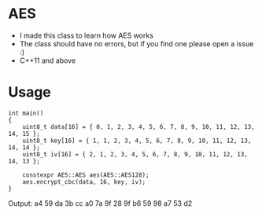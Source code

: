 # AES
 
* I made this class to learn how AES works
* The class should have no errors, but if you find one please open a issue :)
* C++11 and above

# Usage

```
int main()
{
    uint8_t data[16] = { 0, 1, 2, 3, 4, 5, 6, 7, 8, 9, 10, 11, 12, 13, 14, 15 };
    uint8_t key[16] = { 1, 1, 2, 3, 4, 5, 6, 7, 8, 9, 10, 11, 12, 13, 14, 14 };
    uint8_t iv[16] = { 2, 1, 2, 3, 4, 5, 6, 7, 8, 9, 10, 11, 12, 13, 14, 13 };

    constexpr AES::AES aes(AES::AES128);
    aes.encrypt_cbc(data, 16, key, iv);
}
```

Output:
a4 59 da 3b cc a0 7a 9f 28 9f b6 59 98 a7 53 d2
